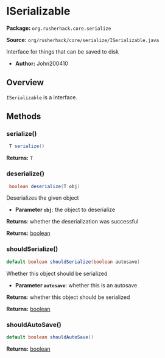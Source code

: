 # ISerializable

**Package:** `org.rusherhack.core.serialize`

**Source:** `org/rusherhack/core/serialize/ISerializable.java`

Interface for things that can be saved to disk
* **Author:** John200410



## Overview

`ISerializable` is a interface.

## Methods

### serialize()

```java
 T serialize()
```

**Returns:** `T`

### deserialize()

```java
 boolean deserialize(T obj)
```

Deserializes the given object
* **Parameter `obj`**: the object to deserialize


**Returns**: whether the deserialization was successful



**Returns:** [boolean](https://docs.oracle.com/en/java/javase/21/docs/api/java.base/java/lang/Boolean.html)

### shouldSerialize()

```java
default boolean shouldSerialize(boolean autosave)
```

Whether this object should be serialized
* **Parameter `autosave`**: whether this is an autosave


**Returns**: whether this object should be serialized



**Returns:** [boolean](https://docs.oracle.com/en/java/javase/21/docs/api/java.base/java/lang/Boolean.html)

### shouldAutoSave()

```java
default boolean shouldAutoSave()
```

**Returns:** [boolean](https://docs.oracle.com/en/java/javase/21/docs/api/java.base/java/lang/Boolean.html)

